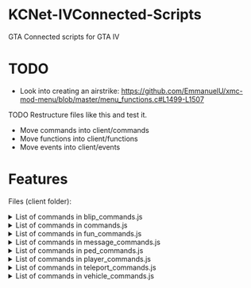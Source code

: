 # KCNet-IVConnected-Scripts

GTA Connected scripts for GTA IV

# TODO
* Look into creating an airstrike: https://github.com/EmmanuelU/xmc-mod-menu/blob/master/menu_functions.c#L1499-L1507

TODO Restructure files like this and test it.
* Move commands into client/commands
* Move functions into client/functions
* Move events into client/events

# Features
Files (client folder):

<details>
<summary> List of commands in blip_commands.js </summary>

* /toggleblip (This toggles the blip, currently set to test1 warp.)

</details>


<details>
<summary> List of commands in commands.js </summary>

* /spawn (Teleport to spawn)
* /fixveh (Fix current vehicle)
* /explodeveh (Blow up current vehicle)
* /clearwl (Clear wanted level)
* /maxwl (Give max wanted level)
* /weapon1 (Give weapon set 1)
* /opengarage (Open mission garage)
* /closegarage (Close mission garage)
* /startscript (Starts a game script, currently set to the computer in game.)
* /startcs (Start cutscenes, this is disabled)
* /scmtest (I think this is only for Vice City, GTA 3, and San Andreas.)


</details>

<details>
<summary> List of commands in fun_commands.js </summary>

* /gravon (Enable gravity for yourself)
* /gravoff (Disable gravity for yourself)

</details>

<details>
<summary> List of commands in message_commands.js </summary>

* /printhelp (Print a test help message)

</details>

<details>
<summary> List of commands in ped_commands.js </summary>

* /createped (This runs the createPed function in this file, it needs moved into functions.js)

</details>

<details>
<summary> List of commands in player_commands.js </summary>

* /god (Toggle invincibility on/off)
* /helmet (This should give the player a helmet, it doesn't work)
* /heal (Give the player max health and armour {100 health, 250 armour})
* /kill (This will kill the player instantly, runs the EXPLODE_CHAR_HEAD native)
* /coords (Display your current coords, move this into another file.)
* /sky (Teleport the player with +50 added to your current Z coord, put the player in the sky.)
* /setmaxwl (Set max wanted level, can be from 0 {Disabled} or 6 {Max Wanted level.})

</details>

<details>
<summary> List of commands in teleport_commands.js </summary>

* /goto (Teleport to a set of coordinates, also teleport your vehicle.)
* /warp (This runs the teleportPlayer function with the specified text for the warp.)
* This file has some misc functions, such as checking if the player is in a vehicle, warping the player with a vehicle if they are in one and fade in, warping player without vehicle and fade in, and a teleport function.

</details>


<details>
<summary> List of commands in vehicle_commands.js </summary>

* /removevehwindows (This is untested and possibly incomplete.)

</details>


